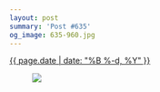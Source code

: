 ```yaml
---
layout: post
summary: 'Post #635'
og_image: 635-960.jpg
---
```


<div class="post">
 <time>
  <a href="/635">
   {{ page.date | date: "%B %-d, %Y" }}
  </a>
 </time>
 <a href="/635">
  <figure data-taken="5/28/2017">
   <img sizes="(min-width: 700px) 50vw, calc(100vw - 2rem)" src="{{ site.assets_url }}/635-480.jpg" srcset="{{ site.assets_url }}/635-240.jpg 240w, {{ site.assets_url }}/635-480.jpg 480w, {{ site.assets_url }}/635-720.jpg 720w, {{ site.assets_url }}/635-960.jpg 960w"/>
  </figure>
 </a>
</div>
